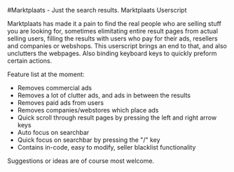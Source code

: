 #Marktplaats - Just the search results.
Marktplaats Userscript

Marktplaats has made it a pain to find the real people who are selling stuff you are looking for, sometimes elimitating entire result pages from actual selling users, filling the results with users who pay for their ads, resellers and companies or webshops.
This userscript brings an end to that, and also unclutters the webpages. Also binding keyboard keys to quickly preform certain actions.

Feature list at the moment:

*  Removes commercial ads 
*  Removes a lot of clutter ads, and ads in between the results
*  Removes paid ads from users
*  Removes companies/webstores which place ads
*  Quick scroll through result pages by pressing the left and right arrow keys
*  Auto focus on searchbar
*  Quick focus on searchbar by pressing the "/" key
*  Contains in-code, easy to modify, seller blacklist functionality

Suggestions or ideas are of course most welcome.
